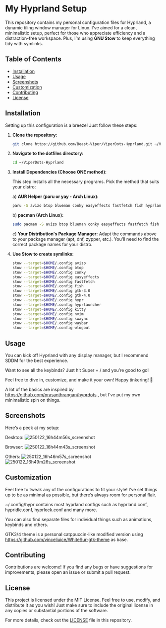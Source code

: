 # My Hyprland Setup

This repository contains my personal configuration files for Hyprland, a dynamic tiling window manager for Linux. I've aimed for a clean, minimalistic setup, perfect for those who appreciate efficiency and a distraction-free workspace. Plus, I’m using **GNU Stow** to keep everything tidy with symlinks. 

## Table of Contents

- [Installation](#installation)
- [Usage](#usage)
- [Screenshots](#screenshots)
- [Customization](#customization)
- [Contributing](#contributing) 
- [License](#license)

## Installation

Setting up this configuration is a breeze! Just follow these steps:

1. **Clone the repository:**
   ```bash
   git clone https://github.com/Beast-Viper/ViperDots-Hyprland.git ~/ViperDots-Hyprland

2. **Navigate to the dotfiles directory:**
   ```bash
   cd ~/ViperDots-Hyprland

3. **Install Dependencies (Choose ONE method):**

   This step installs all the necessary programs.  Pick the method that suits your distro:

   a) **AUR Helper (paru or yay - Arch Linux):**

     ```bash
     paru -S avizo btop blueman conky easyeffects fastfetch fish hyprland hyprlock hypridle hyprsunset kitty nautilus nvim swaync waybar wlogout
     ```

   b) **pacman (Arch Linux):**

     ```bash
     sudo pacman -S avizo btop blueman conky easyeffects fastfetch fish hyprland hyprlock hypridle hyprsunset kitty nautilus nvim swaync waybar wlogout
     ```

   c) **Your Distribution's Package Manager:**
     Adapt the commands above to your package manager (apt, dnf, zypper, etc.).  You'll need to find the correct package names for your distro.

4. **Use Stow to create symlinks:**
   ```bash
   stow --target=$HOME/.config avizo
   stow --target=$HOME/.config btop
   stow --target=$HOME/.config conky
   stow --target=$HOME/.config easyeffects
   stow --target=$HOME/.config fastfetch
   stow --target=$HOME/.config fish
   stow --target=$HOME/.config gtk-3.0
   stow --target=$HOME/.config gtk-4.0
   stow --target=$HOME/.config hypr
   stow --target=$HOME/.config hyprlauncher
   stow --target=$HOME/.config kitty
   stow --target=$HOME/.config nvim
   stow --target=$HOME/.config swaync
   stow --target=$HOME/.config waybar
   stow --target=$HOME/.config wlogout


## Usage
  You can kick off Hyprland with any display manager, but I recommend SDDM for the best experience.

Want to see all the keybinds? Just hit Super + / and you’re good to go!

Feel free to dive in, customize, and make it your own! Happy tinkering! 🎉

A lot of the basics are inspired by https://github.com/prasanthrangan/hyprdots , but I’ve put my own minimalistic spin on things.

## Screenshots

Here’s a peek at my setup:

Desktop:
![250122_16h44m56s_screenshot](https://github.com/user-attachments/assets/85a1257b-0c6c-4f7a-b469-a2e770715176)

Browser:
![250122_16h44m43s_screenshot](https://github.com/user-attachments/assets/50e57d2f-7fc1-4219-9ea7-ba7c549d5a08)

Others:
![250122_16h46m57s_screenshot](https://github.com/user-attachments/assets/4388916e-76ed-4e77-9e4f-83a9000561a8)
![250122_16h49m26s_screenshot](https://github.com/user-attachments/assets/016ef0cb-3f51-401a-b33e-329bac7ce6cc)

## Customization

Feel free to tweak any of the configurations to fit your style! I’ve set things up to be as minimal as possible, but there’s always room for personal flair. 

~/.config/hypr contains most hyprland configs such as hyprland.conf, hypridle.conf, hyprlock.conf and many more.

You can also find separate files for individual things such as animations, keybinds and others.

GTK3/4 theme is a personal catppuccin-like modified version using https://github.com/vinceliuice/WhiteSur-gtk-theme as base.

## Contributing

Contributions are welcome! If you find any bugs or have suggestions for improvements, please open an issue or submit a pull request.

## License

This project is licensed under the MIT License. Feel free to use, modify, and distribute it as you wish! Just make sure to include the original license in any copies or substantial portions of the software.

For more details, check out the [LICENSE](LICENSE) file in this repository.  


